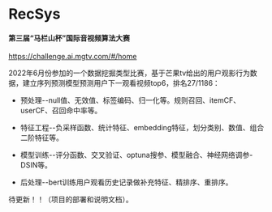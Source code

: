 
# RecSys

#### 第三届“马栏山杯”国际音视频算法大赛 
https://challenge.ai.mgtv.com/#/home

2022年6月份参加的一个数据挖掘类型比赛，基于芒果tv给出的用户观影行为数据，建立序列预测模型预测用户下一观看视频top6，排名27/1186：

* 预处理--null值、无效值、标签编码、归一化等。规则召回、itemCF、userCF、召回命中率等。

* 特征工程--负采样函数、统计特征、embedding特征，划分类别、数值、组合二阶特征等。

* 模型训练--评分函数、交叉验证、optuna搜参、模型融合、神经网络调参-DSIN等。

* 后处理--bert训练用户观看历史记录做补充特征、精排序、重排序。

待更新！！（项目的部署和说明文档）。

